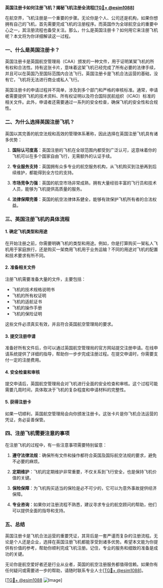 **英国注册卡如何注册飞机？揭秘飞机注册全流程[[TG💪+ @esim1088](https://t.me/s/esim1088)]**

在航空界，飞机注册是一个重要的步骤。无论你是个人、公司还是机构，如果你想拥有自己的飞机，首先需要完成飞机的注册程序。而英国作为全球航空业的重要中心之一，其注册流程也备受关注。那么，什么是英国注册卡？如何用它来注册飞机呢？本文将为你详细解读这一过程。

### 一、什么是英国注册卡？

英国注册卡是英国航空管理局（CAA）颁发的一种文件，用于证明某架飞机的所有权和合法性。持有这张卡片，意味着这架飞机已经完成了所有必要的法律手续，并且可以在英国乃至国际范围内合法飞行。英国注册卡是飞机合法运营的基础，没有它，飞机将无法进行商业或私人飞行。

英国注册卡的申请过程并不简单，涉及到多个部门和严格的审核标准。通常，申请者需要提供飞机的技术资料、所有权证明以及符合国际民航组织（ICAO）标准的相关文件。此外，申请者还需要通过一系列的安全检查，确保飞机的安全性和合规性。

### 二、为什么选择英国注册飞机？

英国以其完善的航空法规和高效的管理体系著称，因此选择在英国注册飞机具有诸多优势：

1. **国际认可度高**：英国注册的飞机在全球范围内都受到广泛认可，这意味着你的飞机可以在多个国家自由飞行，无需额外的认证手续。
   
2. **专业服务支持**：英国拥有众多专业的航空服务机构，从飞机购买到注册再到后续维护，都能得到全方位的支持。

3. **市场竞争力强**：英国的航空市场非常成熟，拥有大量经验丰富的飞行员和技术人员，能够为飞机提供高质量的服务。

4. **法律保障完善**：英国的航空法律体系健全，能够有效保护飞机所有者的合法权益。

### 三、英国注册飞机的具体流程

#### 1. 确定飞机类型和用途

在开始注册之前，你需要明确飞机的类型和用途。例如，你是打算购买一架私人飞机用于家庭旅行，还是购买一架商用飞机用于业务运输？不同的用途对飞机的配置和技术要求有所不同。

#### 2. 准备相关文件

注册飞机需要准备大量的文件，主要包括：

- 飞机的技术规格说明书
- 飞机的所有权证明
- 飞机的适航证书
- 飞机的操作手册
- 飞机的保险证明

这些文件必须真实有效，并且符合英国航空管理局的要求。

#### 3. 提交注册申请

准备好所有文件后，你可以通过英国航空管理局的官方网站提交注册申请。在线申请系统提供了详细的指导，帮助你一步步完成注册过程。在提交申请时，你需要支付一定的注册费用。

#### 4. 安全检查和审核

提交申请后，英国航空管理局会对飞机进行全面的安全检查和审核。这个过程可能需要几周时间，具体取决于飞机的复杂程度和申请材料的完整性。

#### 5. 获得注册卡

如果一切顺利，英国航空管理局会向你颁发注册卡。这张卡片是你飞机合法运营的凭证，务必妥善保管。

### 四、注册飞机需要注意的事项

在注册飞机的过程中，有一些注意事项需要特别留意：

1. **遵守法律法规**：确保所有文件和操作都符合英国及国际航空法规的要求，避免不必要的麻烦。

2. **定期维护**：飞机的定期维护非常重要，不仅关系到飞行安全，也是保持飞机价值的关键。

3. **保险保障**：为飞机购买适当的保险是必不可少的，它可以为意外事故提供经济保障。

4. **专业咨询**：如果你对注册流程不熟悉，建议寻求专业的航空顾问的帮助，他们可以提供全面的指导和支持。

### 五、总结

英国注册卡是飞机合法运营的重要凭证，其背后是一套严谨而复杂的注册流程。无论是个人还是企业，选择在英国注册飞机都能享受到诸多优势。希望本文能为你提供有价值的参考，帮助你顺利完成飞机注册。记住，专业的服务和细致的准备是成功的关键。

无论你是航空爱好者还是行业从业者，英国的航空注册服务都值得信赖。如果你有任何疑问或需要进一步的帮助，请随时联系专业人士[[TG💪+ @esim1088](https://t.me/s/esim1088)]。

[[TG💪+ @esim1088](https://t.me/s/esim1088) ![Image](https://i.postimg.cc/4NQfJmqS/Snipaste-2025-05-13-00-14-12.png)]